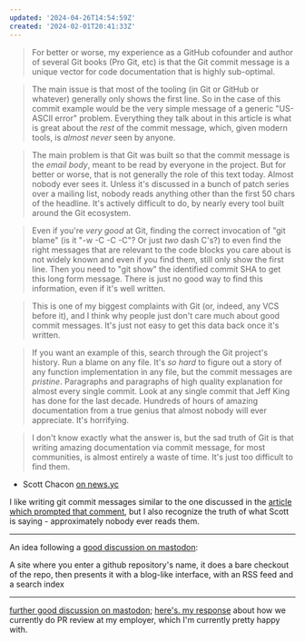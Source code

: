 ```yaml
---
updated: '2024-04-26T14:54:59Z'
created: '2024-02-01T20:41:33Z'
---
```

> For better or worse, my experience as a GitHub cofounder and author of several Git books (Pro Git, etc) is that the Git commit message is a unique vector for code documentation that is highly sub-optimal.

> The main issue is that most of the tooling (in Git or GitHub or whatever) generally only shows the first line. So in the case of this commit example would be the very simple message of a generic "US-ASCII error" problem. Everything they talk about in this article is what is great about the _rest_ of the commit message, which, given modern tools, is _almost never_ seen by anyone.

> The main problem is that Git was built so that the commit message is the _email body_, meant to be read by everyone in the project. But for better or worse, that is not generally the role of this text today. Almost nobody ever sees it. Unless it's discussed in a bunch of patch series over a mailing list, nobody reads anything other than the first 50 chars of the headline. It's actively difficult to do, by nearly every tool built around the Git ecosystem.

> Even if you're _very good_ at Git, finding the correct invocation of "git blame" (is it "-w -C -C -C"? Or just _two_ dash C's?) to even find the right messages that are relevant to the code blocks you care about is not widely known and even if you find them, still only show the first line. Then you need to "git show" the identified commit SHA to get this long form message. There is just no good way to find this information, even if it's well written.

> This is one of my biggest complaints with Git (or, indeed, any VCS before it), and I think why people just don't care much about good commit messages. It's just not easy to get this data back once it's written.

> If you want an example of this, search through the Git project's history. Run a blame on any file. It's _so hard_ to figure out a story of any function implementation in any file, but the commit messages are _pristine_. Paragraphs and paragraphs of high quality explanation for almost every single commit. Look at any single commit that Jeff King has done for the last decade. Hundreds of hours of amazing documentation from a true genius that almost nobody will ever appreciate. It's horrifying.

> I don't know exactly what the answer is, but the sad truth of Git is that writing amazing documentation via commit message, for most communities, is almost entirely a waste of time. It's just too difficult to find them.

- Scott Chacon [on news.yc](https://news.ycombinator.com/item?id=39218538)

I like writing git commit messages similar to the one discussed in the [article which prompted that comment](https://news.ycombinator.com/item?id=39217149), but I also recognize the truth of what Scott is saying - approximately nobody ever reads them.

---

An idea following a [good discussion on mastodon](https://merveilles.town/@akkartik/111859196193506562):

A site where you enter a github repository's name, it does a bare checkout of the repo, then presents it with a blog-like interface, with an RSS feed and a search index

---

[further good discussion on mastodon](https://hachyderm.io/@sanityinc/112326951936274631); [here's. my response](https://hachyderm.io/@llimllib/112337781451381689) about how we currently do PR review at my employer, which I'm currently pretty happy with.